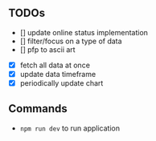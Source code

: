 ## TODOs
- [] update online status implementation
- [] filter/focus on a type of data
- [] pfp to ascii art

- [x] fetch all data at once
- [x] update data timeframe
- [x] periodically update chart

## Commands
- `npm run dev` to run application